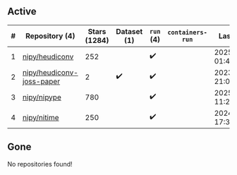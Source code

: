 ## Active
| # | Repository (4) | Stars (1284) | Dataset (1) | `run` (4) | `containers-run` | Last Modified |
| --- | --- | --- | --- | --- | --- | --- |
| 1 | [nipy/heudiconv](https://github.com/nipy/heudiconv) | 252 |  | :heavy_check_mark: |  | 2025-03-25 01:43:58+00:00 |
| 2 | [nipy/heudiconv-joss-paper](https://github.com/nipy/heudiconv-joss-paper) | 2 | :heavy_check_mark: | :heavy_check_mark: |  | 2023-07-17 21:09:07+00:00 |
| 3 | [nipy/nipype](https://github.com/nipy/nipype) | 780 |  | :heavy_check_mark: |  | 2025-04-28 11:22:24+00:00 |
| 4 | [nipy/nitime](https://github.com/nipy/nitime) | 250 |  | :heavy_check_mark: |  | 2024-11-06 17:39:49+00:00 |

## Gone
No repositories found!
